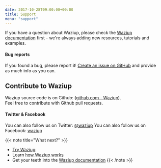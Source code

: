 ```yaml
---
date: 2017-10-28T09:00:00+00:00
title: Support
menu: "support"
---
```


If you have a question about Waziup, please check the [Waziup documentation](/documentation) first - we're always adding new resources, tutorials and examples.

#### Bug reports
If you found a bug, please report it! [Create an issue on GitHub](https://github.com/waziup/platform/issues) and provide as much info as you can.

## Contribute to Waziup
Waziup source code is on Github: ([github.com - Waziup](https://github.com/waziup/platform)).   
Feel free to contribute with Github pull requests.

#### Twitter & Facebook
You can also follow us on Twitter: [@waziup](https://twitter.com/waziupIOT)
You can also follow us on Facebook: [waziup](https://www.facebook.com/waziupIOT/)


{{< note title="What next?" >}}
* [Try Waziup](http://dashboard.waziup.io)
* Learn [how Waziup works](/documentation/how-waziup-works)
* Get your teeth into the [Waziup documentation](/documentation)
{{< /note >}}
